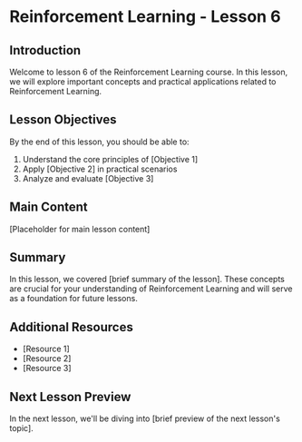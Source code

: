 # Reinforcement Learning - Lesson 6

## Introduction

Welcome to lesson 6 of the Reinforcement Learning course. In this lesson, we will explore important concepts and practical applications related to Reinforcement Learning.

## Lesson Objectives

By the end of this lesson, you should be able to:
1. Understand the core principles of [Objective 1]
2. Apply [Objective 2] in practical scenarios
3. Analyze and evaluate [Objective 3]

## Main Content

[Placeholder for main lesson content]

## Summary

In this lesson, we covered [brief summary of the lesson]. These concepts are crucial for your understanding of Reinforcement Learning and will serve as a foundation for future lessons.

## Additional Resources

- [Resource 1]
- [Resource 2]
- [Resource 3]

## Next Lesson Preview

In the next lesson, we'll be diving into [brief preview of the next lesson's topic].
